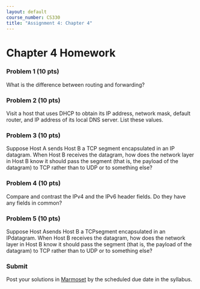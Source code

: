 ```yaml
---
layout: default
course_number: CS330
title: "Assignment 4: Chapter 4"
---
```


# Chapter 4 Homework

### Problem 1 (10 pts)
What is the difference between routing and forwarding?

### Problem 2 (10 pts)
Visit a host that uses DHCP to obtain its IP address, network mask, default router, and IP address of its local DNS server. List these values.

### Problem 3 (10 pts) 
Suppose Host A sends Host B a TCP segment encapsulated in an IP datagram. When Host B receives the datagram, how does the network layer in Host B know it should pass the segment (that is, the payload of the datagram) to TCP rather than to UDP or to something else?

### Problem 4 (10 pts)
Compare and contrast the IPv4 and the IPv6 header fields. Do they have any fields in common?

### Problem 5 (10 pts)
Suppose Host Asends Host B a TCPsegment encapsulated in an IPdatagram. When Host B receives the datagram, how does the network layer in Host B know it should pass the segment (that is, the payload of the datagram) to TCP rather than to UDP or to something else?

### Submit 

Post your solutions in [Marmoset](https://cs.ycp.edu/marmoset) by the scheduled due date in the syllabus. 
